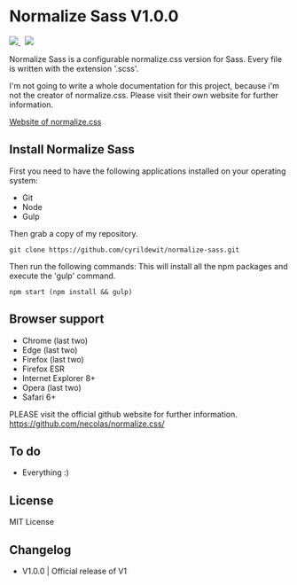# Normalize Sass V1.0.0

<a href="https://david-dm.org/cyrildewit/normalize-sass" title="Dependency status">
    <img src="https://david-dm.org/cyrildewit/normalize-sass.svg" />
</a>
&nbsp;
<a href="https://david-dm.org/cyrildewit/normalize-sass#info=devDependencies" title="devDependency status">
    <img src="https://david-dm.org/cyrildewit/normalize-sass/dev-status.svg" />
</a>

Normalize Sass is a configurable normalize.css version for Sass. Every file is written with the extension '.scss'.

I'm not going to write a whole documentation for this project, because i'm not the creator of normalize.css. Please visit their own website for further information.

[Website of normalize.css](https://necolas.github.io/normalize.css/ "Website of normalize.css")

## Install Normalize Sass

First you need to have the following applications installed on your operating system:
- Git
- Node
- Gulp

Then grab a copy of my repository.

```Batchfile
git clone https://github.com/cyrildewit/normalize-sass.git
```

Then run the following commands:
This will install all the npm packages and execute the 'gulp' command.

```Batchfile
npm start (npm install && gulp)
```


## Browser support
- Chrome (last two)
- Edge (last two)
- Firefox (last two)
- Firefox ESR
- Internet Explorer 8+
- Opera (last two)
- Safari 6+

PLEASE visit the official github website for further information.
https://github.com/necolas/normalize.css/

## To do

- Everything :)

## License

MIT License

## Changelog

* V1.0.0 | Official release of V1
